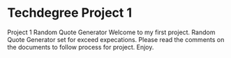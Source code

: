 # Techdegree Project 1
 Project 1 Random Quote Generator
Welcome to my first project. 
Random Quote Generator set for exceed expecations. Please read the comments on the documents to follow process for project. 
Enjoy. 
